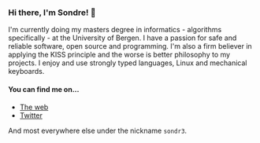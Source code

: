 ### Hi there, I'm Sondre! 👋

I'm currently doing my masters degree in informatics - algorithms specifically - at the University of Bergen. I have a passion for safe and reliable software, open source and programming. I'm also a firm believer in applying the KISS principle and the worse is better philosophy to my projects. I enjoy and use strongly typed languages, Linux and mechanical keyboards.

#### You can find me on...

- [The web](https://www.eons.io)
- [Twitter](https://twitter.com/sondr3)

And most everywhere else under the nickname `sondr3`.
